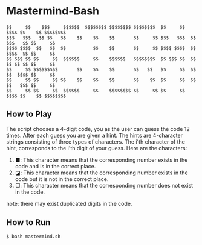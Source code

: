 # Mastermind-Bash

```
$$     $$    $$$     $$$$$$  $$$$$$$$ $$$$$$$$ $$$$$$$$  $$     $$ $$$$ $$    $$ $$$$$$$$ 
$$$   $$$   $$ $$   $$    $$    $$    $$       $$     $$ $$$   $$$  $$  $$$   $$ $$     $$
$$$$ $$$$  $$   $$  $$          $$    $$       $$     $$ $$$$ $$$$  $$  $$$$  $$ $$     $$
$$ $$$ $$ $$     $$  $$$$$$     $$    $$$$$$   $$$$$$$$  $$ $$$ $$  $$  $$ $$ $$ $$     $$
$$     $$ $$$$$$$$$       $$    $$    $$       $$   $$   $$     $$  $$  $$  $$$$ $$     $$
$$     $$ $$     $$ $$    $$    $$    $$       $$    $$  $$     $$  $$  $$   $$$ $$     $$
$$     $$ $$     $$  $$$$$$     $$    $$$$$$$$ $$     $$ $$     $$ $$$$ $$    $$ $$$$$$$$ 
```

## How to Play
The script chooses a 4-digit code, you as the user can guess the code 12 times. After each guess you are given a hint. The hints are 4-character strings consisting of three types of characters. The i'th character of the hint, corresponds to the i'th digit of your guess. Here are the characters:

1. ■: This character means that the corresponding number exists in the code and is in the correct place.
2. ◪: This character means that the corresponding number exists in the code but it is not in the correct place.
3. □: This character means that the corresponding number does not exist in the code.

note: there may exist duplicated digits in the code.

## How to Run
```
$ bash mastermind.sh
```